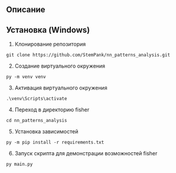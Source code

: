 ## Описание

## Установка (Windows)
1. Клонирование репозитория 

```git clone https://github.com/StemPank/nn_patterns_analysis.git```

2. Создание виртуального окружения

```py -m venv venv```

3. Активация виртуального окружения

```.\venv\Scripts\activate```

4. Переход в директорию fisher

```cd nn_patterns_analysis```

5. Установка зависимостей

```py -m pip install -r requirements.txt```
<!-- py -m pip freeze > requirements.txt -->

6. Запуск скрипта для демонстрации возможностей fisher

```py main.py```